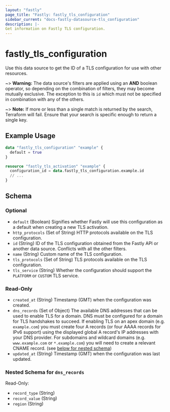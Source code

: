 ```yaml
---
layout: "fastly"
page_title: "Fastly: fastly_tls_configuration"
sidebar_current: "docs-fastly-datasource-tls_configuration"
description: |-
Get information on Fastly TLS configuration.
---
```


# fastly_tls_configuration

Use this data source to get the ID of a TLS configuration for use with other resources.

~> **Warning:** The data source's filters are applied using an **AND** boolean operator, so depending on the combination
of filters, they may become mutually exclusive. The exception to this is `id` which must not be specified in combination
with any of the others.

~> **Note:** If more or less than a single match is returned by the search, Terraform will fail. Ensure that your search is specific enough to return a single key.

## Example Usage

```terraform
data "fastly_tls_configuration" "example" {
  default = true
}

resource "fastly_tls_activation" "example" {
  configuration_id = data.fastly_tls_configuration.example.id
  // ...
}
```

<!-- schema generated by tfplugindocs -->
## Schema

### Optional

- `default` (Boolean) Signifies whether Fastly will use this configuration as a default when creating a new TLS activation.
- `http_protocols` (Set of String) HTTP protocols available on the TLS configuration.
- `id` (String) ID of the TLS configuration obtained from the Fastly API or another data source. Conflicts with all the other filters.
- `name` (String) Custom name of the TLS configuration.
- `tls_protocols` (Set of String) TLS protocols available on the TLS configuration.
- `tls_service` (String) Whether the configuration should support the `PLATFORM` or `CUSTOM` TLS service.

### Read-Only

- `created_at` (String) Timestamp (GMT) when the configuration was created.
- `dns_records` (Set of Object) The available DNS addresses that can be used to enable TLS for a domain. DNS must be configured for a domain for TLS handshakes to succeed. If enabling TLS on an apex domain (e.g. `example.com`) you must create four A records (or four AAAA records for IPv6 support) using the displayed global A record's IP addresses with your DNS provider. For subdomains and wildcard domains (e.g. `www.example.com` or `*.example.com`) you will need to create a relevant CNAME record. (see [below for nested schema](#nestedatt--dns_records))
- `updated_at` (String) Timestamp (GMT) when the configuration was last updated.

<a id="nestedatt--dns_records"></a>
### Nested Schema for `dns_records`

Read-Only:

- `record_type` (String)
- `record_value` (String)
- `region` (String)
